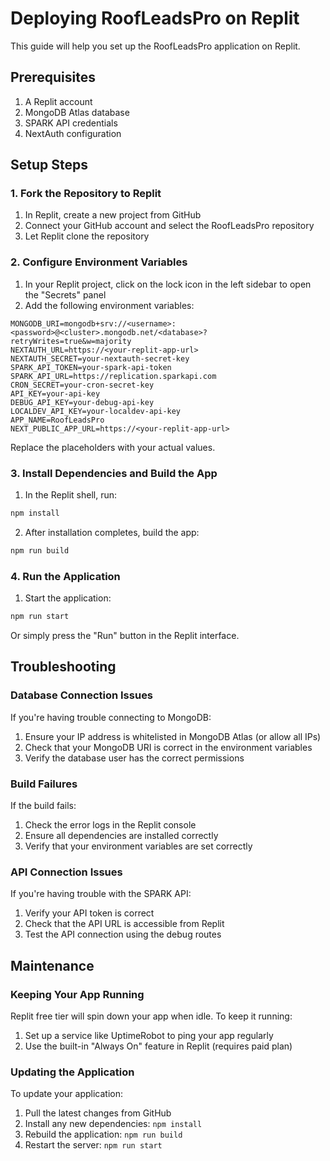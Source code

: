 # Deploying RoofLeadsPro on Replit

This guide will help you set up the RoofLeadsPro application on Replit.

## Prerequisites

1. A Replit account
2. MongoDB Atlas database
3. SPARK API credentials
4. NextAuth configuration

## Setup Steps

### 1. Fork the Repository to Replit

1. In Replit, create a new project from GitHub
2. Connect your GitHub account and select the RoofLeadsPro repository
3. Let Replit clone the repository

### 2. Configure Environment Variables

1. In your Replit project, click on the lock icon in the left sidebar to open the "Secrets" panel
2. Add the following environment variables:

```
MONGODB_URI=mongodb+srv://<username>:<password>@<cluster>.mongodb.net/<database>?retryWrites=true&w=majority
NEXTAUTH_URL=https://<your-replit-app-url>
NEXTAUTH_SECRET=your-nextauth-secret-key
SPARK_API_TOKEN=your-spark-api-token
SPARK_API_URL=https://replication.sparkapi.com
CRON_SECRET=your-cron-secret-key
API_KEY=your-api-key
DEBUG_API_KEY=your-debug-api-key
LOCALDEV_API_KEY=your-localdev-api-key
APP_NAME=RoofLeadsPro
NEXT_PUBLIC_APP_URL=https://<your-replit-app-url>
```

Replace the placeholders with your actual values.

### 3. Install Dependencies and Build the App

1. In the Replit shell, run:
```bash
npm install
```

2. After installation completes, build the app:
```bash
npm run build
```

### 4. Run the Application

1. Start the application:
```bash
npm run start
```

Or simply press the "Run" button in the Replit interface.

## Troubleshooting

### Database Connection Issues

If you're having trouble connecting to MongoDB:

1. Ensure your IP address is whitelisted in MongoDB Atlas (or allow all IPs)
2. Check that your MongoDB URI is correct in the environment variables
3. Verify the database user has the correct permissions

### Build Failures

If the build fails:

1. Check the error logs in the Replit console
2. Ensure all dependencies are installed correctly
3. Verify that your environment variables are set correctly

### API Connection Issues

If you're having trouble with the SPARK API:

1. Verify your API token is correct
2. Check that the API URL is accessible from Replit
3. Test the API connection using the debug routes

## Maintenance

### Keeping Your App Running

Replit free tier will spin down your app when idle. To keep it running:

1. Set up a service like UptimeRobot to ping your app regularly
2. Use the built-in "Always On" feature in Replit (requires paid plan)

### Updating the Application

To update your application:

1. Pull the latest changes from GitHub
2. Install any new dependencies: `npm install`
3. Rebuild the application: `npm run build`
4. Restart the server: `npm run start` 